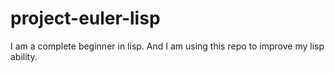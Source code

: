 # project-euler-lisp
I am a complete beginner in lisp. And I am using this repo to improve my lisp ability. 
